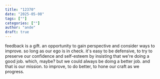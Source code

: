 ```yaml
---
title: "12370"
date: "2025-05-08"
tags: [""]
categories: [""]
author: "ande"
draft: true
---
```


feedback is a gift.
an opportunity to gain perspective and consider ways to improve.
so long as our ego is in check.
it's easy to be defensive, to try to preserve our confidence and self-esteem by insisting that we're doing a good job.
which, maybe?
but we could always be doing a better job.
and that is our mission.
to improve, to do better, to hone our craft as we progress.

